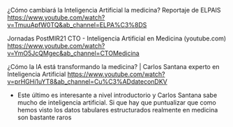 
¿Cómo cambiará la Inteligencia Artificial la medicina? Reportaje de ELPAIS
https://www.youtube.com/watch?v=TmuuApfW0TQ&ab_channel=ELPA%C3%8DS

Jornadas PostMIR21 CTO - Inteligencia Artificial en Medicina (youtube.com)
https://www.youtube.com/watch?v=YmO5JcQMgec&ab_channel=CTOMedicina

¿Cómo la IA está transformando la medicina? | Carlos Santana experto en Inteligencia Artificial
https://www.youtube.com/watch?v=prHGHi1uYT8&ab_channel=Cu%C3%ADdateconDKV
* Este último es interesante a nivel introductorio y Carlos Santana sabe mucho de inteligencia artificial. Si que hay que puntualizar que como hemos visto los datos tabulares estructurados realmente en medicina son bastante raros
